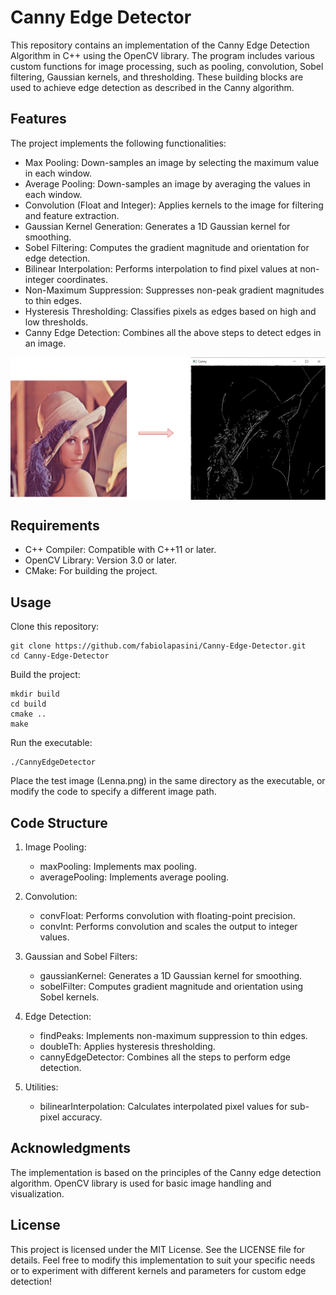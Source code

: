 # Canny Edge Detector

This repository contains an implementation of the Canny Edge Detection Algorithm in C++ using the OpenCV library. The program includes various custom functions for image processing, such as pooling, convolution, Sobel filtering, Gaussian kernels, and thresholding. These building blocks are used to achieve edge detection as described in the Canny algorithm.

## Features

The project implements the following functionalities:

- Max Pooling: Down-samples an image by selecting the maximum value in each window. 
- Average Pooling: Down-samples an image by averaging the values in each window. 
- Convolution (Float and Integer): Applies kernels to the image for filtering and feature extraction. 
- Gaussian Kernel Generation: Generates a 1D Gaussian kernel for smoothing. 
- Sobel Filtering: Computes the gradient magnitude and orientation for edge detection. 
- Bilinear Interpolation: Performs interpolation to find pixel values at non-integer coordinates. 
- Non-Maximum Suppression: Suppresses non-peak gradient magnitudes to thin edges. 
- Hysteresis Thresholding: Classifies pixels as edges based on high and low thresholds. 
- Canny Edge Detection: Combines all the above steps to detect edges in an image.

<p align="center">
    <img src="img/img.png" alt="Image 1" width="1000" style="vertical-align:middle;">
</p>

## Requirements
- C++ Compiler: Compatible with C++11 or later.
- OpenCV Library: Version 3.0 or later.
- CMake: For building the project.

## Usage

Clone this repository:

    git clone https://github.com/fabiolapasini/Canny-Edge-Detector.git
    cd Canny-Edge-Detector

Build the project:

    mkdir build
    cd build
    cmake ..
    make

Run the executable:

    ./CannyEdgeDetector

Place the test image (Lenna.png) in the same directory as the executable, or modify the code to specify a different image path.

## Code Structure

1) Image Pooling:
    - maxPooling: Implements max pooling.
    - averagePooling: Implements average pooling.

2) Convolution:
    - convFloat: Performs convolution with floating-point precision.
    - convInt: Performs convolution and scales the output to integer values.

3) Gaussian and Sobel Filters:
    - gaussianKernel: Generates a 1D Gaussian kernel for smoothing.
    - sobelFilter: Computes gradient magnitude and orientation using Sobel kernels.

4) Edge Detection:
    - findPeaks: Implements non-maximum suppression to thin edges.
    - doubleTh: Applies hysteresis thresholding.
    - cannyEdgeDetector: Combines all the steps to perform edge detection.

5) Utilities:
    - bilinearInterpolation: Calculates interpolated pixel values for sub-pixel accuracy.

## Acknowledgments

The implementation is based on the principles of the Canny edge detection algorithm.
OpenCV library is used for basic image handling and visualization.

## License

This project is licensed under the MIT License. See the LICENSE file for details.
Feel free to modify this implementation to suit your specific needs or to experiment with different kernels and parameters for custom edge detection!